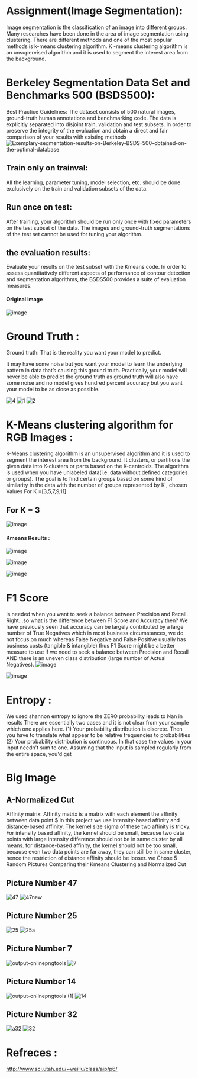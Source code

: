 # Assignment(Image Segmentation): 
Image segmentation is the classification of an image into different groups. Many researches have been done in the area of image segmentation using clustering. There are different methods and one of the most popular methods is k-means clustering algorithm. K -means clustering algorithm is an unsupervised algorithm and it is used to segment the interest area from the background.

# Berkeley Segmentation Data Set and Benchmarks 500 (BSDS500):

Best Practice Guidelines: The dataset consists of 500 natural images, ground-truth human annotations and benchmarking code. The data is explicitly separated into disjoint train, validation and test subsets. In order to preserve the integrity of the evaluation and obtain a direct and fair comparison of your results with existing methods
![Exemplary-segmentation-results-on-Berkeley-BSDS-500-obtained-on-the-optimal-database](https://user-images.githubusercontent.com/46167070/69013051-7fa3dd80-0984-11ea-87ec-feff1e516b88.png)

## Train only on trainval:
All the learning, parameter tuning, model selection, etc. should be done exclusively on the train and validation subsets of the data.

## Run once on test:
After training, your algorithm should be run only once with fixed parameters on the test subset of the data. The images and ground-truth segmentations of the test set cannot be used for tuning your algorithm.

## the evaluation results: 
Evaluate your results on the test subset with the Kmeans code. In order to assess quantitatively different aspects of performance of contour detection and segmentation algorithms, the BSDS500 provides a suite of evaluation measures.
 
  #### Original Image
 ![image](https://user-images.githubusercontent.com/46167070/69013175-ef669800-0985-11ea-8a6a-d08f8ae63e89.png)
 # Ground Truth :
 Ground truth: That is the reality you want your model to predict.

It may have some noise but you want your model to learn the underlying pattern in data that’s causing this ground truth. Practically, your model will never be able to predict the ground truth as ground truth will also have some noise and no model gives hundred percent accuracy but you want your model to be as close as possible.

 ![4](https://user-images.githubusercontent.com/46167070/69377529-2524bd00-0cb5-11ea-9c77-25cc2042f9a9.PNG)
![1](https://user-images.githubusercontent.com/46167070/69377531-25bd5380-0cb5-11ea-816d-9e289d575b49.PNG)
![2](https://user-images.githubusercontent.com/46167070/69377532-25bd5380-0cb5-11ea-9323-f93674274665.PNG)

 # K-Means clustering algorithm for RGB Images :
 K-Means clustering algorithm is an unsupervised algorithm and it is used to segment the interest area from the background. It clusters, or partitions the given data into K-clusters or parts based on the K-centroids.
The algorithm is used when you have unlabeled data(i.e. data without defined categories or groups). The goal is to find certain groups based on some kind of similarity in the data with the number of groups represented by K , chosen Values For K =[3,5,7,9,11]
##  For K = 3 
![image](https://user-images.githubusercontent.com/46167070/69378791-c6ad0e00-0cb7-11ea-9121-d30b9ae0d5bc.png)

 


  #### Kmeans Results :
 ![image](https://user-images.githubusercontent.com/46167070/69013329-85e78900-0987-11ea-8d87-ed297f3fc71b.png)

![image](https://user-images.githubusercontent.com/46167070/69013349-a31c5780-0987-11ea-9087-184f91646ed9.png)

![image](https://user-images.githubusercontent.com/46167070/69013390-ed9dd400-0987-11ea-8528-23c5314f47c2.png)
# F1 Score
is needed when you want to seek a balance between Precision and Recall. Right…so what is the difference between F1 Score and Accuracy then? We have previously seen that accuracy can be largely contributed by a large number of True Negatives which in most business circumstances, we do not focus on much whereas False Negative and False Positive usually has business costs (tangible & intangible) thus F1 Score might be a better measure to use if we need to seek a balance between Precision and Recall AND there is an uneven class distribution (large number of Actual Negatives).
![image](https://user-images.githubusercontent.com/46167070/69375033-05d76100-0cb0-11ea-9188-659045d8fe3f.png)

![image](https://user-images.githubusercontent.com/46167070/69377898-d88db180-0cb5-11ea-9939-4b4537c08623.png)

# Entropy :
We used shannon entropy to ignore the ZERO probability leads to Nan in results
There are essentially two cases and it is not clear from your sample which one applies here.
(1) Your probability distribution is discrete. Then you have to translate what appear to be relative frequencies to probabilities
(2) Your probability distribution is continuous. In that case the values in your input needn't sum to one. Assuming that the input is sampled regularly from the entire space, you'd get


# Big Image 
## A-Normalized Cut 
Affinity matrix: Affinity matrix is a  matrix with each element the affinity between data point $  In this project we use intensity-based affinity and distance-based affinity. The kernel size sigma of these two affinity is tricky. For intensity based affinity, the kernel  should be small, because two data points with large intensity difference should not be in same cluster by all means. for distance-based affinity, the kernel  should not be too small, because even two data points are far away, they can still be in same cluster, hence the restriction of distance affinity should be looser.
we Chose 5 Random Pictures Comparing their Kmeans Clustering and Normalized Cut



## Picture Number 47 
![47](https://user-images.githubusercontent.com/46167070/69384562-50170d00-0cc5-11ea-84fa-0b4dd59eed0d.PNG)
![47new](https://user-images.githubusercontent.com/46167070/69384564-50afa380-0cc5-11ea-9ff9-c4ee0935ca21.PNG)

## Picture Number 25
![25](https://user-images.githubusercontent.com/46167070/69379823-e0e7eb80-0cb9-11ea-8366-fbe78ac23f65.PNG)
![25a](https://user-images.githubusercontent.com/46167070/69380038-4c31bd80-0cba-11ea-9583-c504162cbc1b.PNG)

## Picture Number 7
![output-onlinepngtools](https://user-images.githubusercontent.com/46167070/69382034-d5e38a00-0cbe-11ea-9a08-ac26e16ab967.png)
![7](https://user-images.githubusercontent.com/46167070/69382035-d5e38a00-0cbe-11ea-9080-4f925708ab9e.PNG)


## Picture Number 14
![output-onlinepngtools (1)](https://user-images.githubusercontent.com/46167070/69381029-89974a80-0cbc-11ea-88de-43376a8e3bd3.png)
![14](https://user-images.githubusercontent.com/46167070/69381030-89974a80-0cbc-11ea-9070-de2efbe1b198.PNG)
## Picture Number 32
![a32](https://user-images.githubusercontent.com/46167070/69381091-a469bf00-0cbc-11ea-85eb-a24ec79c3cc6.PNG)
![32](https://user-images.githubusercontent.com/46167070/69381092-a5025580-0cbc-11ea-823b-b26ebbf90c6e.PNG)


# Refreces : 
http://www.sci.utah.edu/~weiliu/class/aip/p6/

